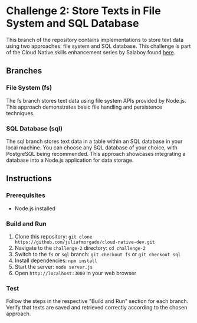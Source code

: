 # Challenge 2: Store Texts in File System and SQL Database

This branch of the repository contains implementations to store text data using two approaches: file system and SQL database. This challenge is part of the Cloud Native skills enhancement series by Salaboy found [here](https://github.com/salaboy/cloud-native-dev/tree/main).

## Branches

### File System (fs)
The fs branch stores text data using file system APIs provided by Node.js. This approach demonstrates basic file handling and persistence techniques.
### SQL Database (sql)
The sql branch stores text data in a table within an SQL database in your local machine. You can choose any SQL database of your choice, with PostgreSQL being recommended. This approach showcases integrating a database into a Node.js application for data storage.

## Instructions

### Prerequisites
- Node.js installed

### Build and Run
1. Clone this repository: `git clone https://github.com/juliafmorgado/cloud-native-dev.git`
2. Navigate to the `challenge-2` directory: `cd challenge-2`
3. Switch to the `fs` or `sql` branch: `git checkout fs` or `git checkout sql`
4. Install dependencies: `npm install`
5. Start the server: `node server.js`
6. Open `http://localhost:3000` in your web browser

### Test
Follow the steps in the respective "Build and Run" section for each branch. Verify that texts are saved and retrieved correctly according to the chosen approach.
